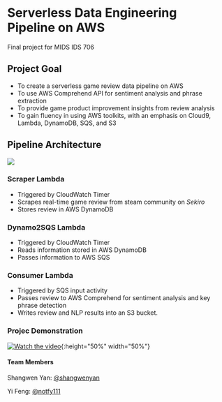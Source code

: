 # Serverless Data Engineering Pipeline on AWS

Final project for MIDS IDS 706

## Project Goal
* To create a serverless game review data pipeline on AWS
* To use AWS Comprehend API for sentiment analysis and phrase extraction
* To provide game product improvement insights from review analysis
* To gain fluency in using AWS toolkits, with an emphasis on Cloud9, Lambda, DynamoDB, SQS, and S3

## Pipeline Architecture 

![](architecture.png)


### Scraper Lambda
* Triggered by CloudWatch Timer
* Scrapes real-time game review from steam community on *Sekiro*
* Stores review in AWS DynamoDB

### Dynamo2SQS Lambda
* Triggered by CloudWatch Timer
* Reads information stored in AWS DynamoDB
* Passes information to AWS SQS

### Consumer Lambda
* Triggered by SQS input activity
* Passes review to AWS Comprehend for sentiment analysis and key phrase detection
* Writes review and NLP results into an S3 bucket.

### Projec Demonstration 
[![Watch the video](https://img.youtube.com/vi/4Vcb9lSpwSo/maxresdefault.jpg)](https://youtu.be/4Vcb9lSpwSo){:height="50%" width="50%"}

#### Team Members
Shangwen Yan: [@shangwenyan](https://github.com/shangwenyan)

Yi Feng: [@notfy111](https://github.com/notfy111)
